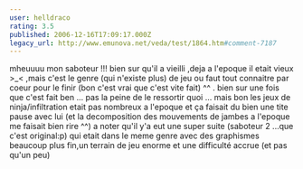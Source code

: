 ```yaml
---
user: helldraco
rating: 3.5
published: 2006-12-16T17:09:17.000Z
legacy_url: http://www.emunova.net/veda/test/1864.htm#comment-7187
---
```

mheuuuu mon saboteur !!! bien sur qu'il a vieilli ,deja a l'epoque il etait vieux \>\_< ,mais c'est le genre (qui n'existe plus) de jeu ou faut tout connaitre par coeur pour le finir (bon c'est vrai que c'est vite fait) ^^ . bien sur une fois que c'est fait ben ... pas la peine de le ressortir quoi ... mais bon les jeux de ninja/infiltration etait pas nombreux a l'epoque et ça faisait du bien une tite pause avec lui (et la decomposition des mouvements de jambes a l'epoque me faisait bien rire ^^)
a noter qu'il y'a eut une super suite (saboteur 2 ...que c'est original:p) qui etait dans le meme genre avec des graphismes beaucoup plus fin,un terrain de jeu enorme et une difficulté accrue (et pas qu'un peu)